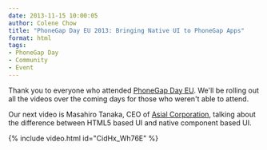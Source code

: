 ```yaml
---
date: 2013-11-15 10:00:05
author: Colene Chow
title: "PhoneGap Day EU 2013: Bringing Native UI to PhoneGap Apps"
format: html
tags:
- PhoneGap Day
- Community
- Event
---
```


Thank you to everyone who attended [PhoneGap Day EU](http://pgday.phonegap.com/eu2013). We'll be rolling out all the videos over the coming days for those who weren't able to attend.

Our next video is Masahiro Tanaka, CEO of [Asial Corporation](http://www.asial.co.jp/), talking about the difference between HTML5 based UI and native component based UI.

{% include video.html id="CidHx_Wh76E" %}
